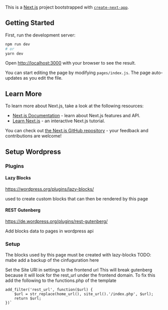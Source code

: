 This is a [Next.js](https://nextjs.org/) project bootstrapped with [`create-next-app`](https://github.com/zeit/next.js/tree/canary/packages/create-next-app).

## Getting Started

First, run the development server:

```bash
npm run dev
# or
yarn dev
```

Open [http://localhost:3000](http://localhost:3000) with your browser to see the result.

You can start editing the page by modifying `pages/index.js`. The page auto-updates as you edit the file.

## Learn More

To learn more about Next.js, take a look at the following resources:

- [Next.js Documentation](https://nextjs.org/docs) - learn about Next.js features and API.
- [Learn Next.js](https://nextjs.org/learn) - an interactive Next.js tutorial.

You can check out [the Next.js GitHub repository](https://github.com/zeit/next.js/) - your feedback and contributions are welcome!

## Setup Wordpress

### Plugins

#### Lazy Blocks

https://wordpress.org/plugins/lazy-blocks/

used to create custom blocks that can then be rendered by this page

#### REST Gutenberg

https://de.wordpress.org/plugins/rest-gutenberg/

Add blocks data to pages in wordpress api

### Setup

The blocks used by this page must be created with lazy-blocks
TODO: mabe add a backup of the cinfuguration here

Set the Site URl in settings to the frontend url
This will break gutenberg because it will look for the rest_url under
the frontend domain.
To fix this add the following to the functions.php of the template

```
add_filter('rest_url', function($url) {
    $url = str_replace(home_url(), site_url().'/index.php', $url);
    return $url;
})`
```
